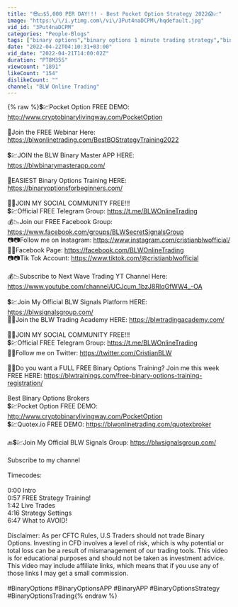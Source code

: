 ```yaml
---
title: "😎💵$5,000 PER DAY!!! - Best Pocket Option Strategy 2022😱📈"
image: "https:\/\/i.ytimg.com\/vi\/3Put4naDCPM\/hqdefault.jpg"
vid_id: "3Put4naDCPM"
categories: "People-Blogs"
tags: ["binary options","binary options 1 minute trading strategy","binary options 2022"]
date: "2022-04-22T04:10:31+03:00"
vid_date: "2022-04-21T14:00:02Z"
duration: "PT8M35S"
viewcount: "1891"
likeCount: "154"
dislikeCount: ""
channel: "BLW Online Trading"
---
```

{% raw %}💲💹Pocket Option FREE DEMO: <a rel="nofollow" target="blank" href="http://www.cryptobinarylivingway.com/PocketOption">http://www.cryptobinarylivingway.com/PocketOption</a><br /><br />😬Join the FREE Webinar Here: <a rel="nofollow" target="blank" href="https://blwonlinetrading.com/BestBOStrategyTraining2022">https://blwonlinetrading.com/BestBOStrategyTraining2022</a><br /><br />💲💹JOIN the BLW Binary Master APP HERE: <a rel="nofollow" target="blank" href="https://blwbinarymasterapp.com/">https://blwbinarymasterapp.com/</a><br /><br />🤑EASIEST Binary Options Training HERE: <a rel="nofollow" target="blank" href="https://binaryoptionsforbeginners.com/">https://binaryoptionsforbeginners.com/</a><br /><br />🤑😬JOIN MY SOCIAL COMMUNITY FREE!!!<br />💲💹Official FREE Telegram Group: <a rel="nofollow" target="blank" href="https://t.me/BLWOnlineTrading">https://t.me/BLWOnlineTrading</a><br />💰📉Join our FREE Facebook Group: <a rel="nofollow" target="blank" href="https://www.facebook.com/groups/BLWSecretSignalsGroup">https://www.facebook.com/groups/BLWSecretSignalsGroup</a><br />📷📷Follow me on Instagram: <a rel="nofollow" target="blank" href="https://www.instagram.com/cristianblwofficial/">https://www.instagram.com/cristianblwofficial/</a><br />📣✅Facebook Page: <a rel="nofollow" target="blank" href="https://facebook.com/BLWOnlineTrading">https://facebook.com/BLWOnlineTrading</a><br />📷📷Tik Tok Account: <a rel="nofollow" target="blank" href="https://www.tiktok.com/@cristianblwofficial">https://www.tiktok.com/@cristianblwofficial</a><br /><br />💰📉Subscribe to Next Wave Trading YT Channel Here: <a rel="nofollow" target="blank" href="https://www.youtube.com/channel/UCJcum_1bzJ8RlqGfWW4_-OA">https://www.youtube.com/channel/UCJcum_1bzJ8RlqGfWW4_-OA</a><br /><br />💲💹Join My Official BLW Signals Platform HERE: <a rel="nofollow" target="blank" href="https://blwsignalsgroup.com/">https://blwsignalsgroup.com/</a><br />📣✅Join the BLW Trading Academy HERE: <a rel="nofollow" target="blank" href="https://blwtradingacademy.com/">https://blwtradingacademy.com/</a><br /><br />🤑😬JOIN MY SOCIAL COMMUNITY FREE!!!<br />💲💹Official FREE Telegram Group: <a rel="nofollow" target="blank" href="https://t.me/BLWOnlineTrading">https://t.me/BLWOnlineTrading</a><br />📣✅Follow me on Twitter: <a rel="nofollow" target="blank" href="https://twitter.com/CristianBLW">https://twitter.com/CristianBLW</a><br /><br />📣✅Do you want a FULL FREE Binary Options Training? Join me this week FREE HERE: <a rel="nofollow" target="blank" href="https://blwtrainings.com/free-binary-options-training-registration/">https://blwtrainings.com/free-binary-options-training-registration/</a><br /><br />Best Binary Options Brokers<br />💲💹Pocket Option FREE DEMO: <a rel="nofollow" target="blank" href="http://www.cryptobinarylivingway.com/PocketOption">http://www.cryptobinarylivingway.com/PocketOption</a><br />💲💹Quotex.io FREE DEMO: <a rel="nofollow" target="blank" href="https://blwonlinetrading.com/quotexbroker">https://blwonlinetrading.com/quotexbroker</a><br /><br />🔙💲💹Join My Official BLW Signals Group: <a rel="nofollow" target="blank" href="https://blwsignalsgroup.com/">https://blwsignalsgroup.com/</a><br /><br />Subscribe to my channel<br /><br />Timecodes:<br /><br />0:00 Intro<br />0:57 FREE Strategy Training!<br />1:42 Live Trades<br />4:16 Strategy Settings<br />6:47 What to AVOID!<br /><br />Disclaimer: As per CFTC Rules, U.S Traders should not trade Binary Options. Investing in CFD involves a level of risk, which is why potential or total loss can be a result of mismanagement of our trading tools. This video is for educational purposes and should not be taken as investment advice. This video may include affiliate links, which means that if you use any of those links I may get a small commission.<br /><br />#BinaryOptions #BinaryOptionsAPP #BinaryAPP #BinaryOptionsStrategy #BinaryOptionsTrading{% endraw %}
